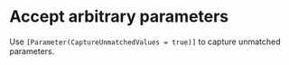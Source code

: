 # Accept arbitrary parameters

Use `[Parameter(CaptureUnmatchedValues = true)]` to capture unmatched parameters.